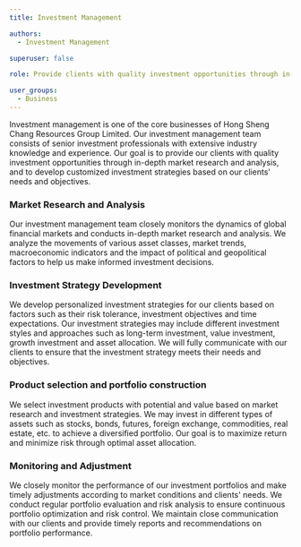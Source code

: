 ```yaml
---
title: Investment Management

authors:
  - Investment Management

superuser: false

role: Provide clients with quality investment opportunities through in-depth market research and analysis.

user_groups:
  - Business
---
```


Investment management is one of the core businesses of Hong Sheng Chang Resources Group Limited. Our investment management team consists of senior investment professionals with extensive industry knowledge and experience. Our goal is to provide our clients with quality investment opportunities through in-depth market research and analysis, and to develop customized investment strategies based on our clients' needs and objectives.

### Market Research and Analysis

Our investment management team closely monitors the dynamics of global financial markets and conducts in-depth market research and analysis. We analyze the movements of various asset classes, market trends, macroeconomic indicators and the impact of political and geopolitical factors to help us make informed investment decisions.

### Investment Strategy Development

We develop personalized investment strategies for our clients based on factors such as their risk tolerance, investment objectives and time expectations. Our investment strategies may include different investment styles and approaches such as long-term investment, value investment, growth investment and asset allocation. We will fully communicate with our clients to ensure that the investment strategy meets their needs and objectives.

### Product selection and portfolio construction

We select investment products with potential and value based on market research and investment strategies. We may invest in different types of assets such as stocks, bonds, futures, foreign exchange, commodities, real estate, etc. to achieve a diversified portfolio. Our goal is to maximize return and minimize risk through optimal asset allocation.

### Monitoring and Adjustment
We closely monitor the performance of our investment portfolios and make timely adjustments according to market conditions and clients' needs. We conduct regular portfolio evaluation and risk analysis to ensure continuous portfolio optimization and risk control. We maintain close communication with our clients and provide timely reports and recommendations on portfolio performance.